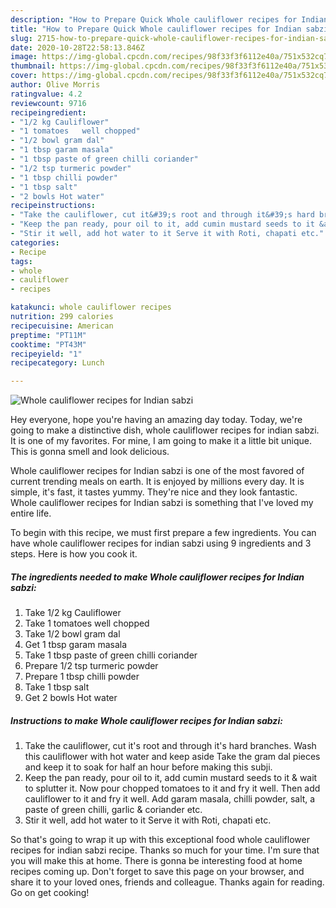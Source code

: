 ```yaml
---
description: "How to Prepare Quick Whole cauliflower recipes for Indian sabzi"
title: "How to Prepare Quick Whole cauliflower recipes for Indian sabzi"
slug: 2715-how-to-prepare-quick-whole-cauliflower-recipes-for-indian-sabzi
date: 2020-10-28T22:58:13.846Z
image: https://img-global.cpcdn.com/recipes/98f33f3f6112e40a/751x532cq70/whole-cauliflower-recipes-for-indian-sabzi-recipe-main-photo.jpg
thumbnail: https://img-global.cpcdn.com/recipes/98f33f3f6112e40a/751x532cq70/whole-cauliflower-recipes-for-indian-sabzi-recipe-main-photo.jpg
cover: https://img-global.cpcdn.com/recipes/98f33f3f6112e40a/751x532cq70/whole-cauliflower-recipes-for-indian-sabzi-recipe-main-photo.jpg
author: Olive Morris
ratingvalue: 4.2
reviewcount: 9716
recipeingredient:
- "1/2 kg Cauliflower"
- "1 tomatoes   well chopped"
- "1/2 bowl gram dal"
- "1 tbsp garam masala"
- "1 tbsp paste of green chilli coriander"
- "1/2 tsp turmeric powder"
- "1 tbsp chilli powder"
- "1 tbsp salt"
- "2 bowls Hot water"
recipeinstructions:
- "Take the cauliflower, cut it&#39;s root and through it&#39;s hard branches. Wash this cauliflower with hot water and keep aside Take the gram dal pieces and keep it to soak for half an hour before making this subji."
- "Keep the pan ready, pour oil to it, add cumin mustard seeds to it &amp; wait to splutter it. Now pour chopped tomatoes to it and fry it well. Then add cauliflower to it and fry it well. Add garam masala, chilli powder, salt, a paste of green chilli, garlic &amp; coriander etc."
- "Stir it well, add hot water to it Serve it with Roti, chapati etc."
categories:
- Recipe
tags:
- whole
- cauliflower
- recipes

katakunci: whole cauliflower recipes 
nutrition: 299 calories
recipecuisine: American
preptime: "PT11M"
cooktime: "PT43M"
recipeyield: "1"
recipecategory: Lunch

---
```



![Whole cauliflower recipes for Indian sabzi](https://img-global.cpcdn.com/recipes/98f33f3f6112e40a/751x532cq70/whole-cauliflower-recipes-for-indian-sabzi-recipe-main-photo.jpg)

Hey everyone, hope you're having an amazing day today. Today, we're going to make a distinctive dish, whole cauliflower recipes for indian sabzi. It is one of my favorites. For mine, I am going to make it a little bit unique. This is gonna smell and look delicious.

Whole cauliflower recipes for Indian sabzi is one of the most favored of current trending meals on earth. It is enjoyed by millions every day. It is simple, it's fast, it tastes yummy. They're nice and they look fantastic. Whole cauliflower recipes for Indian sabzi is something that I've loved my entire life.




To begin with this recipe, we must first prepare a few ingredients. You can have whole cauliflower recipes for indian sabzi using 9 ingredients and 3 steps. Here is how you cook it.

<!--inarticleads1-->

##### The ingredients needed to make Whole cauliflower recipes for Indian sabzi:

1. Take 1/2 kg Cauliflower
1. Take 1 tomatoes   well chopped
1. Take 1/2 bowl gram dal
1. Get 1 tbsp garam masala
1. Take 1 tbsp paste of green chilli coriander
1. Prepare 1/2 tsp turmeric powder
1. Prepare 1 tbsp chilli powder
1. Take 1 tbsp salt
1. Get 2 bowls Hot water




<!--inarticleads2-->

##### Instructions to make Whole cauliflower recipes for Indian sabzi:

1. Take the cauliflower, cut it&#39;s root and through it&#39;s hard branches. Wash this cauliflower with hot water and keep aside Take the gram dal pieces and keep it to soak for half an hour before making this subji.
1. Keep the pan ready, pour oil to it, add cumin mustard seeds to it &amp; wait to splutter it. Now pour chopped tomatoes to it and fry it well. Then add cauliflower to it and fry it well. Add garam masala, chilli powder, salt, a paste of green chilli, garlic &amp; coriander etc.
1. Stir it well, add hot water to it Serve it with Roti, chapati etc.




So that's going to wrap it up with this exceptional food whole cauliflower recipes for indian sabzi recipe. Thanks so much for your time. I'm sure that you will make this at home. There is gonna be interesting food at home recipes coming up. Don't forget to save this page on your browser, and share it to your loved ones, friends and colleague. Thanks again for reading. Go on get cooking!
